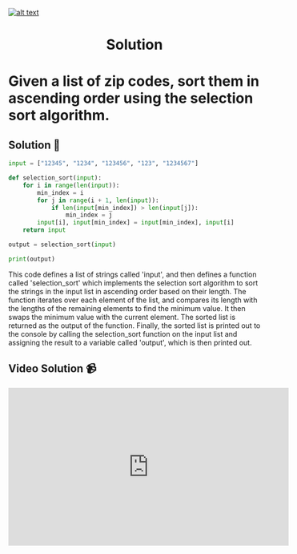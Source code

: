 <a href="https://www.core-code.io/">

![alt text](https://uploads-ssl.webflow.com/5eb2f56932c3562feab232e3/5f73550d00249e7e96c9f3de_Logo.png 'corecodeio')

</a>

<h1 align="center">Solution</h1>

# Given a list of zip codes, sort them in ascending order using the selection sort algorithm.



## Solution 🏁
    
```python
input = ["12345", "1234", "123456", "123", "1234567"]

def selection_sort(input):
    for i in range(len(input)):
        min_index = i
        for j in range(i + 1, len(input)):
            if len(input[min_index]) > len(input[j]):
                min_index = j
        input[i], input[min_index] = input[min_index], input[i]
    return input

output = selection_sort(input)

print(output)
```

This code defines a list of strings called 'input', and then defines a function called 'selection_sort' which implements the selection sort algorithm to sort the strings in the input list in ascending order based on their length. The function iterates over each element of the list, and compares its length with the lengths of the remaining elements to find the minimum value. It then swaps the minimum value with the current element. The sorted list is returned as the output of the function. Finally, the sorted list is printed out to the console by calling the selection_sort function on the input list and assigning the result to a variable called 'output', which is then printed out.

## Video Solution 📹

<iframe width="560" height="315" src="https://www.youtube.com/embed/U_CrBMOJrb0" title="YouTube video player" frameborder="0" allow="accelerometer; autoplay; clipboard-write; encrypted-media; gyroscope; picture-in-picture; web-share" allowfullscreen></iframe>